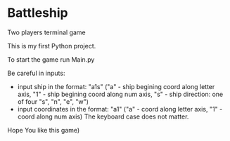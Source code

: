 # Battleship
Two players terminal game

This is my first Python project.

To start the game run Main.py

Be careful in inputs: 
- input ship in the format: "a1s" ("a" - ship begining coord along letter axis, "1" - ship begining coord along num axis, "s" - ship direction: one of four "s", "n", "e", "w")
- input coordinates in the format: "a1" ("a" - coord along letter axis, "1" - coord along num axis)
The keyboard case does not matter.

Hope You like this game)
